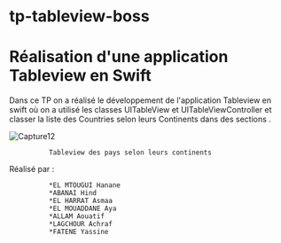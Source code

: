 # tp-tableview-boss
# Réalisation d'une application Tableview en Swift
Dans ce TP on a réalisé le développement de l'application Tableview en swift où on a utilisé les classes UITableView et UITableViewController et classer la liste des Countries selon leurs Continents dans des sections .

![Capture12](https://user-images.githubusercontent.com/47917618/213808742-9f69db2c-056f-438c-b62c-07f88634ee25.PNG)

              Tableview des pays selon leurs continents 
              
              
              
              
Réalisé par :

              *EL MTOUGUI Hanane
              *ABANAI Hind
              *EL HARRAT Asmaa
              *EL MOUADDANE Aya
              *ALLAM Aouatif
              *LAGCHOUR Achraf
              *FATENE Yassine

